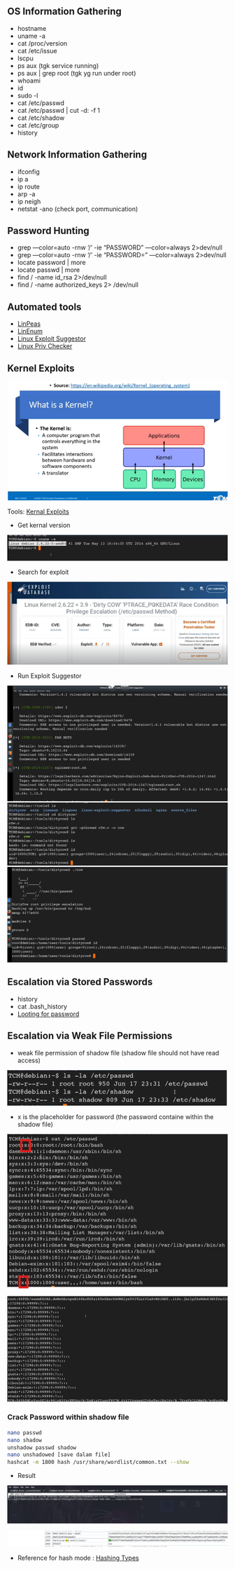 ## OS Information Gathering
- hostname
- uname -a 
- cat /proc/version
- cat /etc/issue
- lscpu
- ps aux (tgk service running)
- ps aux | grep root (tgk yg run under root)
- whoami
- id
- sudo -l
- cat /etc/passwd
- cat /etc/passwd | cut -d: -f 1
- cat /etc/shadow
- cat /etc/group
- history

## Network Information Gathering
- ifconfig
- ip a
- ip route
- arp -a
- ip neigh
- netstat -ano (check port, communication)

## Password Hunting
- grep —color=auto -rnw ‘/’ -ie “PASSWORD” —color=always 2>dev/null
- grep —color=auto -rnw ‘/’ -ie “PASSWORD=” —color=always 2>dev/null
- locate password | more
- locate passwd | more
- find / -name id_rsa 2>/dev/null
- find / -name authorized_keys  2> /dev/null


## Automated tools
- [LinPeas](https://github.com/carlospolop/privilege-escalation-awesome-scripts-suite/tree/master/linPEAS)
- [LinEnum](https://github.com/rebootuser/LinEnum)
- [Linux Exploit Suggestor](https://github.com/mzet-/linux-exploit-suggester)
- [Linux Priv Checker](https://github.com/sleventyeleven/linuxprivchecker)

## Kernel Exploits

![alt text](image/image.png)

Tools: [Kernal Exploits](https://github.com/lucyoa/kernel-exploits)

- Get kernal version
  
![alt text](image/image-1.png)

- Search for exploit
  
![alt text](image/image-3.png)

- Run Exploit Suggestor
  
![alt text](image/image-4.png)
![alt text](image/image-5.png)
![alt text](image/image-6.png)

## Escalation via Stored Passwords
- history
- cat .bash_history
- [Looting for password](https://swisskyrepo.github.io/InternalAllTheThings/redteam/escalation/linux-privilege-escalation/#checklists)

## Escalation via Weak File Permissions

- weak file permission of shadow file (shadow file should not have read access)
  
![alt text](image-8.png)

- x is the placeholder for password (the password containe within the shadow file)

![alt text](image-9.png)

![alt text](image-10.png)

### Crack Password within shadow file

```bash
nano passwd
nano shadow
unshadow passwd shadow
nano unshadowed [save dalam file]
hashcat -m 1800 hash /usr/share/wordlist/common.txt --show 
```

- Result

![alt text](image-11.png)

![alt text](image-12.png)


- Reference for hash mode : [Hashing Types](https://hashcat.net/wiki/doku.php?id=example_hashes)

